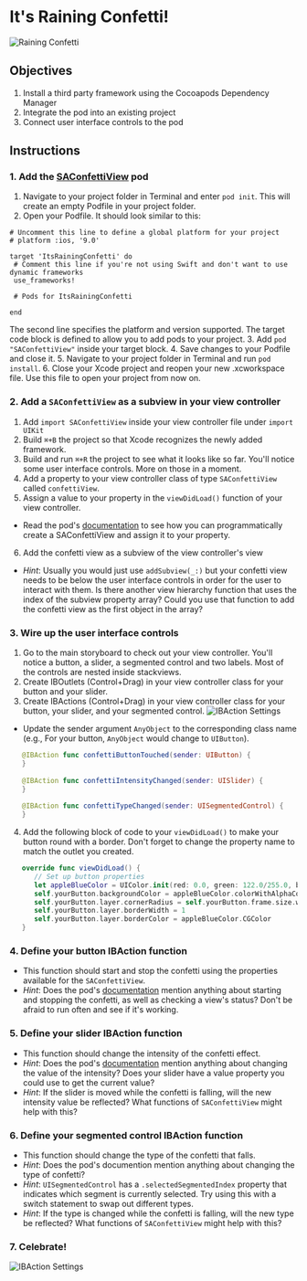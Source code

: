 # It's Raining Confetti!

![Raining Confetti](https://s3.amazonaws.com/learn-verified/raining-confetti.gif)

## Objectives

1. Install a third party framework using the Cocoapods Dependency Manager
2. Integrate the pod into an existing project
3. Connect user interface controls to the pod

## Instructions

### 1. Add the [SAConfettiView](https://cocoapods.org/pods/SAConfettiView) pod
1. Navigate to your project folder in Terminal and enter `pod init`. This will create an empty Podfile in your project folder.
2. Open your Podfile. It should look similar to this:
 ```
# Uncomment this line to define a global platform for your project
# platform :ios, '9.0'

target 'ItsRainingConfetti' do
  # Comment this line if you're not using Swift and don't want to use dynamic frameworks
  use_frameworks!

  # Pods for ItsRainingConfetti

end
 ```
 The second line specifies the platform and version supported. The target code block is defined to allow you to add pods to your project.
3. Add `pod "SAConfettiView"` inside your target block.
4. Save changes to your Podfile and close it.
5. Navigate to your project folder in Terminal and run `pod install`.
6. Close your Xcode project and reopen your new .xcworkspace file. Use this file to open your project from now on.


### 2. Add a `SAConfettiView` as a subview in your view controller 

1. Add `import SAConfettiView` inside your view controller file under `import UIKit`
2. Build `⌘+B` the project so that Xcode recognizes the newly added framework. 
3. Build and run `⌘+R` the project to see what it looks like so far. You'll notice some user interface controls. More on those in a moment.
4. Add a property to your view controller class of type `SAConfettiView` called `confettiView`.
5. Assign a value to your property in the `viewDidLoad()` function of your view controller.
  * Read the pod's [documentation](https://cocoapods.org/pods/SAConfettiView) to see how you can programmatically create a SAConfettiView and assign it to your property.
6. Add the confetti view as a subview of the view controller's view
  * *Hint*: Usually you would just use `addSubview(_:)` but your confetti view needs to be below the user interface controls in order for the user to interact with them. Is there another view hierarchy function that uses the index of the subview property array? Could you use that function to add the confetti view as the first object in the array?

### 3. Wire up the user interface controls

1. Go to the main storyboard to check out your view controller. You'll notice a button, a slider, a segmented control and two labels. Most of the controls are nested inside stackviews. 
2. Create IBOutlets (Control+Drag) in your view controller class for your button and your slider.
3. Create IBActions (Control+Drag) in your view controller class for your button, your slider, and your segmented control. 
 ![IBAction Settings](https://s3.amazonaws.com/learn-verified/raining-confetti-lab-actions.png)
  * Update the sender argument `AnyObject` to the corresponding class name (e.g., For your button, `AnyObject` would change to `UIButton`).
 ```swift
    @IBAction func confettiButtonTouched(sender: UIButton) {
    }
    
    @IBAction func confettiIntensityChanged(sender: UISlider) {
    }
    
    @IBAction func confettiTypeChanged(sender: UISegmentedControl) {
    }
 ```
4. Add the following block of code to your `viewDidLoad()` to make your button round with a border. Don't forget to change the property name to match the outlet you created.

 ```swift
    override func viewDidLoad() {
       // Set up button properties
       let appleBlueColor = UIColor.init(red: 0.0, green: 122.0/255.0, blue: 1.0, alpha: 1.0)
       self.yourButton.backgroundColor = appleBlueColor.colorWithAlphaComponent(0.1)
       self.yourButton.layer.cornerRadius = self.yourButton.frame.size.width / 2
       self.yourButton.layer.borderWidth = 1
       self.yourButton.layer.borderColor = appleBlueColor.CGColor
    }
 ```

### 4. Define your button IBAction function

  * This function should start and stop the confetti using the properties available for the `SAConfettiView`.
  * *Hint*: Does the pod's [documentation](https://cocoapods.org/pods/SAConfettiView) mention anything about starting and stopping the confetti, as well as checking a view's status? Don't be afraid to run often and see if it's working.

### 5. Define your slider IBAction function

  * This function should change the intensity of the confetti effect. 
  * *Hint*: Does the pod's [documentation](https://cocoapods.org/pods/SAConfettiView) mention anything about changing the value of the intensity? Does your slider have a value property you could use to get the current value?
  * *Hint*: If the slider is moved while the confetti is falling, will the new intensity value be reflected? What functions of `SAConfettiView` might help with this?

### 6. Define your segmented control IBAction function

  * This function should change the type of the confetti that falls.
  * *Hint*: Does the pod's documention mention anything about changing the type of confetti?
  * *Hint*: `UISegmentedControl` has a `.selectedSegmentedIndex` property that indicates which segment is currently selected. Try using this with a switch statement to swap out different types. 
  * *Hint*: If the type is changed while the confetti is falling, will the new type be reflected? What functions of `SAConfettiView` might help with this?

### 7. Celebrate!
   ![IBAction Settings](https://s3.amazonaws.com/learn-verified/raining-confetti-john-oliver.gif)
